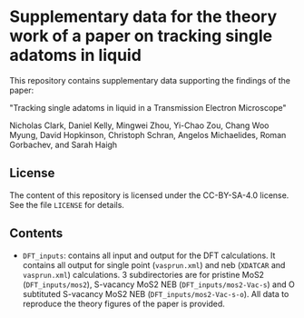 # Supplementary data for the theory work of a paper on tracking single adatoms in liquid

This repository contains supplementary data supporting the findings of the paper:

"Tracking single adatoms in liquid in a Transmission Electron Microscope"

Nicholas Clark, Daniel Kelly, Mingwei Zhou, Yi-Chao Zou, Chang Woo Myung, David Hopkinson, Christoph Schran, Angelos Michaelides, Roman Gorbachev, and Sarah Haigh

## License
The content of this repository is licensed under the CC-BY-SA-4.0 license. See the file
`LICENSE` for details.

## Contents
* `DFT_inputs`:
contains all input and output for the DFT calculations. It contains all output for single point (`vasprun.xml`) and neb (`XDATCAR` and `vasprun.xml`) calculations. 3 subdirectories are for pristine MoS2 (`DFT_inputs/mos2`), S-vacancy MoS2 NEB (`DFT_inputs/mos2-Vac-s`) and O subtituted S-vacancy MoS2 NEB (`DFT_inputs/mos2-Vac-s-o`). All data to reproduce the theory figures of the paper is provided.
